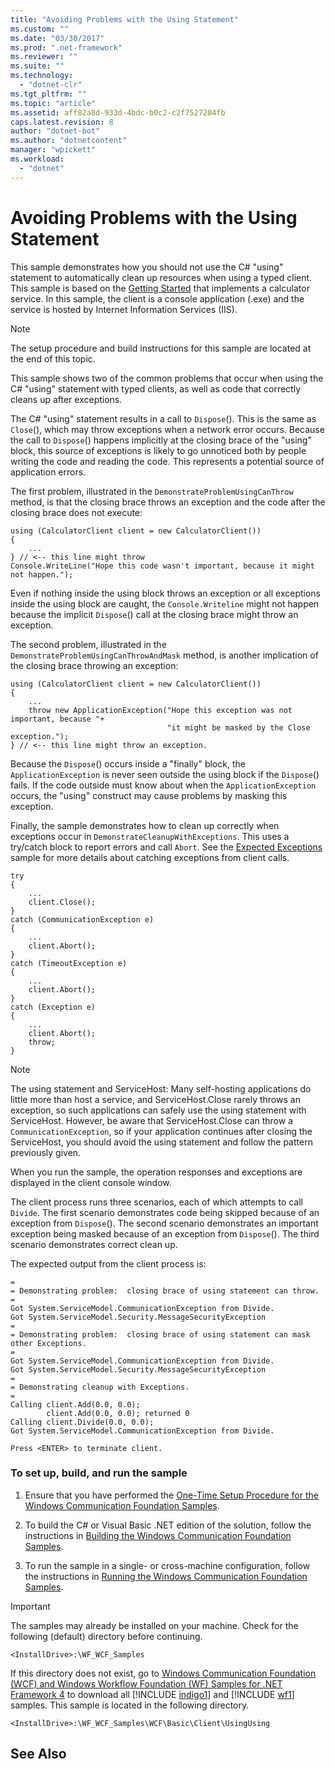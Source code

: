 ```yaml
---
title: "Avoiding Problems with the Using Statement"
ms.custom: ""
ms.date: "03/30/2017"
ms.prod: ".net-framework"
ms.reviewer: ""
ms.suite: ""
ms.technology: 
  - "dotnet-clr"
ms.tgt_pltfrm: ""
ms.topic: "article"
ms.assetid: aff82a8d-933d-4bdc-b0c2-c2f7527204fb
caps.latest.revision: 8
author: "dotnet-bot"
ms.author: "dotnetcontent"
manager: "wpickett"
ms.workload: 
  - "dotnet"
---
```

# Avoiding Problems with the Using Statement
This sample demonstrates how you should not use the C# "using" statement to automatically clean up resources when using a typed client. This sample is based on the [Getting Started](../../../../docs/framework/wcf/samples/getting-started-sample.md) that implements a calculator service. In this sample, the client is a console application (.exe) and the service is hosted by Internet Information Services (IIS).  
  
> [!NOTE]
>  The setup procedure and build instructions for this sample are located at the end of this topic.  
  
 This sample shows two of the common problems that occur when using the C# "using" statement with typed clients, as well as code that correctly cleans up after exceptions.  
  
 The C# "using" statement results in a call to `Dispose`(). This is the same as `Close`(), which may throw exceptions when a network error occurs. Because the call to `Dispose`() happens implicitly at the closing brace of the "using" block, this source of exceptions is likely to go unnoticed both by people writing the code and reading the code. This represents a potential source of application errors.  
  
 The first problem, illustrated in the `DemonstrateProblemUsingCanThrow` method, is that the closing brace throws an exception and the code after the closing brace does not execute:  
  
```  
using (CalculatorClient client = new CalculatorClient())  
{  
    ...  
} // <-- this line might throw  
Console.WriteLine("Hope this code wasn't important, because it might not happen.");  
```  
  
 Even if nothing inside the using block throws an exception or all exceptions inside the using block are caught, the `Console.Writeline` might not happen because the implicit `Dispose`() call at the closing brace might throw an exception.  
  
 The second problem, illustrated in the `DemonstrateProblemUsingCanThrowAndMask` method, is another implication of the closing brace throwing an exception:  
  
```  
using (CalculatorClient client = new CalculatorClient())  
{  
    ...  
    throw new ApplicationException("Hope this exception was not important, because "+  
                                   "it might be masked by the Close exception.");  
} // <-- this line might throw an exception.  
```  
  
 Because the `Dispose`() occurs inside a "finally" block, the `ApplicationException` is never seen outside the using block if the `Dispose`() fails. If the code outside must know about when the `ApplicationException` occurs, the "using" construct may cause problems by masking this exception.  
  
 Finally, the sample demonstrates how to clean up correctly when exceptions occur in `DemonstrateCleanupWithExceptions`. This uses a try/catch block to report errors and call `Abort`. See the [Expected Exceptions](../../../../docs/framework/wcf/samples/expected-exceptions.md) sample for more details about catching exceptions from client calls.  
  
```  
try  
{  
    ...  
    client.Close();  
}  
catch (CommunicationException e)  
{  
    ...  
    client.Abort();  
}  
catch (TimeoutException e)  
{  
    ...  
    client.Abort();  
}  
catch (Exception e)  
{  
    ...  
    client.Abort();  
    throw;  
}  
```  
  
> [!NOTE]
>  The using statement and ServiceHost: Many self-hosting applications do little more than host a service, and ServiceHost.Close rarely throws an exception, so such applications can safely use the using statement with ServiceHost. However, be aware that ServiceHost.Close can throw a `CommunicationException`, so if your application continues after closing the ServiceHost, you should avoid the using statement and follow the pattern previously given.  
  
 When you run the sample, the operation responses and exceptions are displayed in the client console window.  
  
 The client process runs three scenarios, each of which attempts to call `Divide`. The first scenario demonstrates code being skipped because of an exception from `Dispose`(). The second scenario demonstrates an important exception being masked because of an exception from `Dispose`(). The third scenario demonstrates correct clean up.  
  
 The expected output from the client process is:  
  
```  
=  
= Demonstrating problem:  closing brace of using statement can throw.  
=  
Got System.ServiceModel.CommunicationException from Divide.  
Got System.ServiceModel.Security.MessageSecurityException  
=  
= Demonstrating problem:  closing brace of using statement can mask other Exceptions.  
=  
Got System.ServiceModel.CommunicationException from Divide.  
Got System.ServiceModel.Security.MessageSecurityException  
=  
= Demonstrating cleanup with Exceptions.  
=  
Calling client.Add(0.0, 0.0);  
        client.Add(0.0, 0.0); returned 0  
Calling client.Divide(0.0, 0.0);  
Got System.ServiceModel.CommunicationException from Divide.  
  
Press <ENTER> to terminate client.  
```  
  
### To set up, build, and run the sample  
  
1.  Ensure that you have performed the [One-Time Setup Procedure for the Windows Communication Foundation Samples](../../../../docs/framework/wcf/samples/one-time-setup-procedure-for-the-wcf-samples.md).  
  
2.  To build the C# or Visual Basic .NET edition of the solution, follow the instructions in [Building the Windows Communication Foundation Samples](../../../../docs/framework/wcf/samples/building-the-samples.md).  
  
3.  To run the sample in a single- or cross-machine configuration, follow the instructions in [Running the Windows Communication Foundation Samples](../../../../docs/framework/wcf/samples/running-the-samples.md).  
  
> [!IMPORTANT]
>  The samples may already be installed on your machine. Check for the following (default) directory before continuing.  
> 
>  `<InstallDrive>:\WF_WCF_Samples`  
> 
>  If this directory does not exist, go to [Windows Communication Foundation (WCF) and Windows Workflow Foundation (WF) Samples for .NET Framework 4](http://go.microsoft.com/fwlink/?LinkId=150780) to download all [!INCLUDE [indigo1](../../../../includes/indigo1-md.md)] and [!INCLUDE [wf1](../../../../includes/wf1-md.md)] samples. This sample is located in the following directory.  
> 
>  `<InstallDrive>:\WF_WCF_Samples\WCF\Basic\Client\UsingUsing`  
  
## See Also
